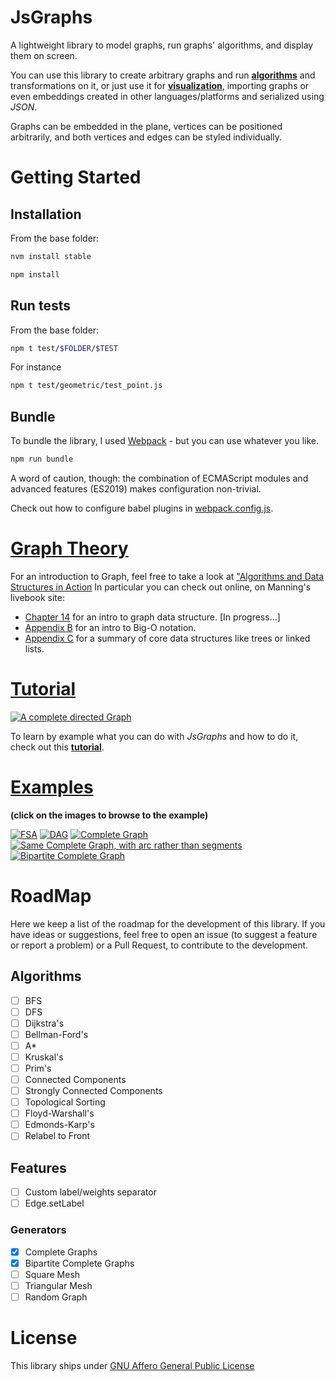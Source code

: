 # **JsGraphs**
A lightweight library to model graphs, run graphs' algorithms, and display them on screen.

You can use this library to create arbitrary graphs and run [**algorithms**](./readme/tutorial.md#graph-algorithms) and transformations on it, or just use it for [**visualization**](./readme/tutorial.md#embedding), importing graphs or even embeddings created in other languages/platforms and serialized using _JSON_.

Graphs can be embedded in the plane, vertices can be positioned arbitrarily, and both vertices and edges can be styled individually.

# **Getting Started**

## **Installation**

From the base folder:

```bash
nvm install stable

npm install
```

## **Run tests**

From the base folder:

```bash
npm t test/$FOLDER/$TEST
```

For instance

```bash
npm t test/geometric/test_point.js
```

## **Bundle**

To bundle the library, I used [Webpack](https://webpack.js.org) - but you can use whatever you like.

```bash
npm run bundle
```

A word of caution, though: the combination of ECMAScript modules and advanced features (ES2019) makes configuration non-trivial.

Check out how to configure babel plugins in [webpack.config.js](./webpack.config.js).

# [**Graph Theory**](https://www.manning.com/books/algorithms-and-data-structures-in-action#toc)

For an introduction to Graph, feel free to take a look at ["Algorithms and Data Structures in Action](https://www.manning.com/books/algorithms-and-data-structures-in-action#toc)
In particular you can check out online, on Manning's livebook site:

- [Chapter 14](https://livebook.manning.com/book/algorithms-and-data-structures-in-action/chapter-14) for an intro to graph data structure. [In progress...]
- [Appendix B](https://livebook.manning.com/book/algorithms-and-data-structures-in-action/appendix-b) for an intro to Big-O notation.
- [Appendix C](https://livebook.manning.com/book/algorithms-and-data-structures-in-action/appendix-c) for a summary of core data structures like trees or linked lists.

# [**Tutorial**](./readme/tutorial.md)

[![A complete directed Graph](./readme/img/tutorial/tutorial_graph_complete_1.jpg)](./readme/tutorial.md)

To learn by example what you can do with _JsGraphs_ and how to do it, check out this [**tutorial**](./readme/tutorial.md).

# [**Examples**](./readme/examples.md)

**(click on the images to browse to the example)**

[![FSA](readme/img/regex_fsa.jpg)](readme/examples.md#regex-finite-state-automaton)
[![DAG](readme/img/dag.jpg)](readme/examples.md#dag)
[![Complete Graph](readme/img/complete.jpg)![Same Complete Graph, with arc rather than segments](readme/img/complete_arcs.jpg)](readme/examples.md#complete-graphs)
[![Bipartite Complete Graph](readme/img/bipartite_complete.jpg)](readme/examples.md#complete-bipartite-graphs)

# **RoadMap**

Here we keep a list of the roadmap for the development of this library. If you have ideas or suggestions, feel free to open an issue (to suggest a feature or report a problem) or a Pull Request, to contribute to the development.

## **Algorithms**

- [ ] BFS
- [ ] DFS
- [ ] Dijkstra's
- [ ] Bellman-Ford's
- [ ] A*
- [ ] Kruskal's
- [ ] Prim's
- [ ] Connected Components
- [ ] Strongly Connected Components
- [ ] Topological Sorting
- [ ] Floyd-Warshall's
- [ ] Edmonds-Karp's
- [ ] Relabel to Front

## **Features**

- [ ] Custom label/weights separator
- [ ] Edge.setLabel

### **Generators**

- [x] Complete Graphs
- [x] Bipartite Complete Graphs
- [ ] Square Mesh
- [ ] Triangular Mesh
- [ ] Random Graph

# **License**

This library ships under [GNU Affero General Public License](./LICENSE)
